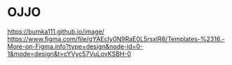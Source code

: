# OJJO
https://bumka111.github.io/image/
https://www.figma.com/file/gYAEcIy0N9RaE0L5rsxlR8/Templates-%2316.-More-on-Figma.info?type=design&node-id=0-1&mode=design&t=cYVyc57VuLovKSBH-0
